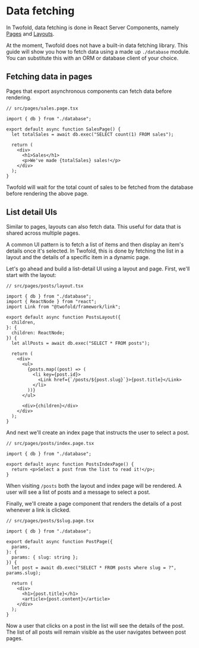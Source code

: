 # Data fetching

In Twofold, data fetching is done in React Server Components, namely [Pages](/docs/guides/pages) and [Layouts](/docs/guides/layouts).

At the moment, Twofold does not have a built-in data fetching library. This guide will show you how to fetch data using a made up `./database` module. You can substitute this with an ORM or database client of your choice.

## Fetching data in pages

Pages that export asynchronous components can fetch data before rendering.

```tsx
// src/pages/sales.page.tsx

import { db } from "./database";

export default async function SalesPage() {
  let totalSales = await db.exec("SELECT count(1) FROM sales");

  return (
    <div>
      <h1>Sales</h1>
      <p>We've made {totalSales} sales!</p>
    </div>
  );
}
```

Twofold will wait for the total count of sales to be fetched from the database before rendering the above page.

## List detail UIs

Similar to pages, layouts can also fetch data. This useful for data that is shared across multiple pages.

A common UI pattern is to fetch a list of items and then display an item's details once it's selected. In Twofold, this is done by fetching the list in a layout and the details of a specific item in a dynamic page.

Let's go ahead and build a list-detail UI using a layout and page. First, we'll start with the layout:

```tsx
// src/pages/posts/layout.tsx

import { db } from "./database";
import { ReactNode } from "react";
import Link from "@twofold/framework/link";

export default async function PostsLayout({
  children,
}: {
  children: ReactNode;
}) {
  let allPosts = await db.exec("SELECT * FROM posts");

  return (
    <div>
      <ul>
        {posts.map((post) => (
          <li key={post.id}>
            <Link href={`/posts/${post.slug}`}>{post.title}</Link>
          </li>
        ))}
      </ul>

      <div>{children}</div>
    </div>
  );
}
```

And next we'll create an index page that instructs the user to select a post.

```tsx
// src/pages/posts/index.page.tsx

import { db } from "./database";

export default async function PostsIndexPage() {
  return <p>Select a post from the list to read it!</p>;
}
```

When visiting `/posts` both the layout and index page will be rendered. A user will see a list of posts and a message to select a post.

Finally, we'll create a page component that renders the details of a post whenever a link is clicked.

```tsx
// src/pages/posts/$slug.page.tsx

import { db } from "./database";

export default async function PostPage({
  params,
}: {
  params: { slug: string };
}) {
  let post = await db.exec("SELECT * FROM posts where slug = ?", params.slug);

  return (
    <div>
      <h1>{post.title}</h1>
      <article>{post.content}</article>
    </div>
  );
}
```

Now a user that clicks on a post in the list will see the details of the post. The list of all posts will remain visible as the user navigates between post pages.
